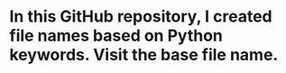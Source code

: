 # In this GitHub repository, I created file names based on Python keywords. Visit the base file name.